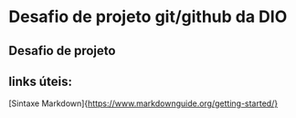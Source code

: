 # Desafio de projeto git/github da DIO
## Desafio de projeto

## links úteis:  
[Sintaxe Markdown]{https://www.markdownguide.org/getting-started/}
